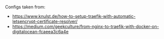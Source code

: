Configs taken from:
- https://www.knulst.de/how-to-setup-traefik-with-automatic-letsencrypt-certificate-resolver/
- https://medium.com/geekculture/from-nginx-to-traefik-with-docker-on-digitalocean-fcaeea3c6a4e
